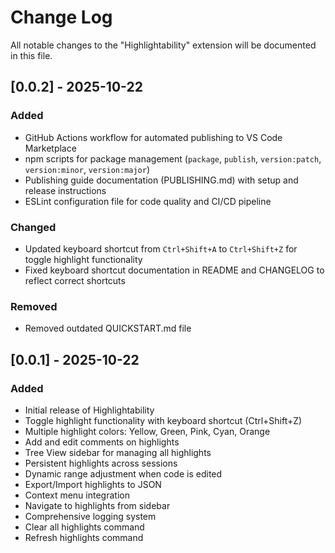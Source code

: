 # Change Log

All notable changes to the "Highlightability" extension will be documented in this file.

## [0.0.2] - 2025-10-22

### Added
- GitHub Actions workflow for automated publishing to VS Code Marketplace
- npm scripts for package management (`package`, `publish`, `version:patch`, `version:minor`, `version:major`)
- Publishing guide documentation (PUBLISHING.md) with setup and release instructions
- ESLint configuration file for code quality and CI/CD pipeline

### Changed
- Updated keyboard shortcut from `Ctrl+Shift+A` to `Ctrl+Shift+Z` for toggle highlight functionality
- Fixed keyboard shortcut documentation in README and CHANGELOG to reflect correct shortcuts

### Removed
- Removed outdated QUICKSTART.md file

## [0.0.1] - 2025-10-22

### Added
- Initial release of Highlightability
- Toggle highlight functionality with keyboard shortcut (Ctrl+Shift+Z)
- Multiple highlight colors: Yellow, Green, Pink, Cyan, Orange
- Add and edit comments on highlights
- Tree View sidebar for managing all highlights
- Persistent highlights across sessions
- Dynamic range adjustment when code is edited
- Export/Import highlights to JSON
- Context menu integration
- Navigate to highlights from sidebar
- Comprehensive logging system
- Clear all highlights command
- Refresh highlights command

